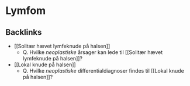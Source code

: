 # Lymfom
## Backlinks
* [[Solitær hævet lymfeknude på halsen]]
	* Q. Hvilke *neoplastiske* årsager kan lede til [[Solitær hævet lymfeknude på halsen]]?
* [[Lokal knude på halsen]]
	* Q. Hvilke *neoplastiske* differentialdiagnoser findes til [[Lokal knude på halsen]]?

<!-- #anki/tag/med/gp #anki/deck/Medicine #anki/tag/med/Oncology -->

<!-- {BearID:DA8CBBBE-AB2F-4026-A7E8-B8AA8EB404E5-19264-00002351B72A6F3F} -->
